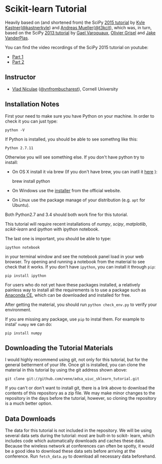 Scikit-learn Tutorial
=====================

Heavily based on (and shortened from) the SciPy [2015 tutorial](https://github.com/amueller/scipy_2015_sklearn_tutorial) by [Kyle Kastner](https://kastnerkyle.github.io/)([@kastnerkyle](https://twitter.com/kastnerkyle)) and [Andreas Mueller](http://amuller.github.io)([@t3kcit](https://twitter.com/t3kcit)), which was, in turn, based on the SciPy [2013 tutorial](https://github.com/jakevdp/sklearn_scipy2013) by [Gael Varoquaux](http://gael-varoquaux.info), [Olivier Grisel](http://ogrisel.com) and [Jake VanderPlas](http://jakevdp.github.com).

You can find the video recordings of the SciPy 2015 tutorial on youtube:

- [Part 1](https://www.youtube.com/watch?v=80fZrVMurPM)
- [Part 2](https://www.youtube.com/watch?v=Ud-FsEWegmA)

Instructor
----------

- [Vlad Niculae](https://vene.ro) ([@vnfrombucharest](https://twitter.com/vnfrombucharest)), Cornell University

Installation Notes
------------------

First your need to make sure you have Python on your machine. In order to check it you can just type: 

    python -V 
    
If Python is installed, you should be able to see somethng like this: 

    Python 2.7.11

Otherwise you will see something else. If you don't have python try to install:
  - On OS X install it via brew (If you don't have brew, you can inatll it [here](http://brew.sh/) ): 

    brew install python 

  - On Windows use the [installer](https://www.python.org/) from the official website.
  - On Linux use the package manage of your distribution (e.g. `apt` for Ubuntu). 
 
Both Python2.7 and 3.4 should both work fine for this tutorial.

This tutorial will require recent installations of *numpy*, *scipy*,
*matplotlib*, *scikit-learn* and *ipython* with ipython
notebook.

The last one is important, you should be able to type:

    ipython notebook

in your terminal window and see the notebook panel load in your web browser. 
Try opening and running a notebook from the material to see check that it works.
If you don't have `ipython`, 
you can install it through `pip`: 

    pip install ipython 
   
For users who do not yet have these packages installed, a relatively
painless way to install all the requirements is to use a package such as
[Anaconda CE](http://store.continuum.io/ "Anaconda CE"), which can be
downloaded and installed for free.

After getting the material, you should run ``python check_env.py`` to verify
your environment.

If you are missing any package, use `pip` to instal them. For example to instal' `numpy` we can do: 

    pip install numpy

Downloading the Tutorial Materials
----------------------------------
I would highly recommend using git, not only for this tutorial, but for the
general betterment of your life.  Once git is installed, you can clone the
material in this tutorial by using the git address shown above:

    git clone git://github.com/vene/adsa_uiuc_sklearn_tutorial.git

If you can't or don't want to install git, there is a link above to download
the contents of this repository as a zip file.  We may make minor changes to
the repository in the days before the tutorial, however, so cloning the
repository is a much better option.

Data Downloads
--------------

The data for this tutorial is not included in the repository.  We will be
using several data sets during the tutorial: most are built-in to scikit-
learn, which includes code which automatically downloads and caches these
data.  Because the wireless network at conferences can often be spotty, it
would be a good idea to download these data sets before arriving at the
conference. Run ``fetch_data.py`` to download all necessary data beforehand.
